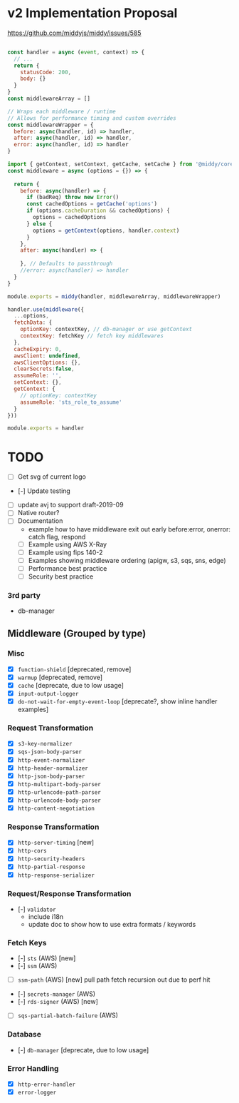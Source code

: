 # v2 Implementation Proposal

https://github.com/middyjs/middy/issues/585

```js

const handler = async (event, context) => {
  // ...
  return {
    statusCode: 200,
    body: {}
  }
}
const middlewareArray = []

// Wraps each middleware / runtime
// Allows for performance timing and custom overrides
const middlewareWrapper = {
  before: async(handler, id) => handler,
  after: async(handler, id) => handler,
  error: async(handler, id) => handler
}

import { getContext, setContext, getCache, setCache } from '@middy/core/util'
const middleware = async (options = {}) => {
  
  return {
    before: async(handler) => {
      if (badReq) throw new Error()
      const cachedOptions = getCache('options')
      if (options.cacheDuration && cachedOptions) {
        options = cachedOptions
      } else {
        options = getContext(options, handler.context)
      }
    },
    after: async(handler) => {
      
    }, // Defaults to passthrough
    //error: async(handler) => handler
  }
}

module.exports = middy(handler, middlewareArray, middlewareWrapper)

handler.use(middleware({
  ...options,
  fetchData: {
    optionKey: contextKey, // db-manager or use getContext
    contextKey: fetchKey // fetch key middlewares
  },
  cacheExpiry: 0,
  awsClient: undefined,
  awsClientOptions: {},
  clearSecrets:false,
  assumeRole: '',
  setContext: {},
  getContext: {
    // optionKey: contextKey
    assumeRole: 'sts_role_to_assume'
  }
}))

module.exports = handler
```

# TODO
- [ ] Get svg of current logo
- [-] Update testing
- [ ] update avj to support draft-2019-09
- [ ] Native router?
- [ ] Documentation
  - example how to have middleware exit out early before:error, onerror: catch flag, respond
  - [ ] Example using AWS X-Ray
  - [ ] Example using fips 140-2
  - [ ] Examples showing middleware ordering (apigw, s3, sqs, sns, edge)
  - [ ] Performance best practice
  - [ ] Security best practice
  
### 3rd party
- db-manager

## Middleware (Grouped by type)

### Misc
- [x] `function-shield` [deprecated, remove]
- [x] `warmup` [deprecated, remove]
- [x] `cache` [deprecate, due to low usage]
- [x] `input-output-logger`
- [x] `do-not-wait-for-empty-event-loop` [deprecate?, show inline handler examples]

### Request Transformation
- [x] `s3-key-normalizer`
- [x] `sqs-json-body-parser`
- [x] `http-event-normalizer`
- [x] `http-header-normalizer`
- [x] `http-json-body-parser`
- [x] `http-multipart-body-parser`
- [x] `http-urlencode-path-parser`
- [x] `http-urlencode-body-parser`
- [x] `http-content-negotiation`

### Response Transformation
- [x] `http-server-timing` [new]
- [x] `http-cors`
- [x] `http-security-headers`
- [x] `http-partial-response`
- [x] `http-response-serializer`

### Request/Response Transformation
- [-] `validator`
  - include i18n
  - update doc to show how to use extra formats / keywords
  
### Fetch Keys
- [-] `sts` (AWS) [new]
- [-] `ssm` (AWS)
- [ ] `ssm-path` (AWS) [new] pull path fetch recursion out due to perf hit
- [-] `secrets-manager` (AWS)
- [-] `rds-signer` (AWS) [new]
- [ ] `sqs-partial-batch-failure` (AWS)

### Database
- [-] `db-manager` [deprecate, due to low usage]

### Error Handling
- [x] `http-error-handler`
- [x] `error-logger`
